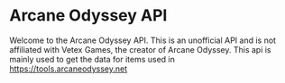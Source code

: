 # Arcane Odyssey API

Welcome to the Arcane Odyssey API. This is an unofficial API and is not affiliated with Vetex
Games, the creator of Arcane Odyssey. This api is mainly used to get the data for items used
in https://tools.arcaneodyssey.net
